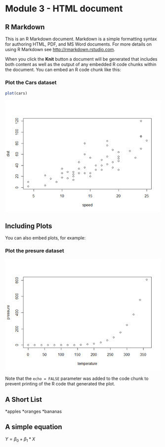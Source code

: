 # Module 3 - HTML document

## R Markdown

This is an R Markdown document. Markdown is a simple formatting syntax
for authoring HTML, PDF, and MS Word documents. For more details on
using R Markdown see <http://rmarkdown.rstudio.com>.

When you click the **Knit** button a document will be generated that
includes both content as well as the output of any embedded R code
chunks within the document. You can embed an R code chunk like this:

### Plot the Cars dataset

``` r
plot(cars)
```

![](github_md_document_files/figure-markdown_github/cars-1.png)

## Including Plots

You can also embed plots, for example:

### Plot the presure dataset

![](github_md_document_files/figure-markdown_github/pressure-1.png)

Note that the `echo = FALSE` parameter was added to the code chunk to
prevent printing of the R code that generated the plot.

## A Short List

*apples *oranges \*bananas

## A simple equation

*Y* = *β*<sub>0</sub> + *β*<sub>1</sub> \* *X*
